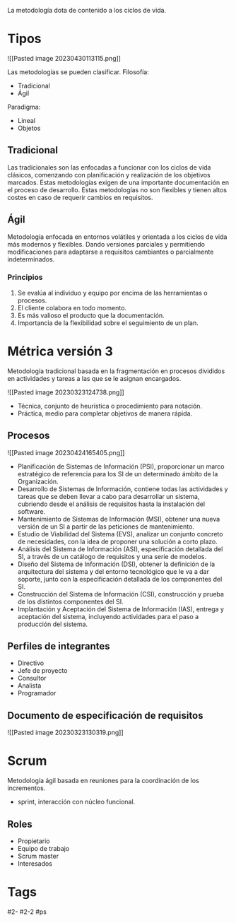 La metodología dota de contenido a los ciclos de vida.
# Tipos

![[Pasted image 20230430113115.png]]

Las metodologías se pueden clasificar.
Filosofía:
- Tradicional
- Ágil

Paradigma:
- Lineal
- Objetos

## Tradicional
Las tradicionales son las enfocadas a funcionar con los ciclos de vida clásicos, comenzando con planificación y realización de los objetivos marcados. Estas metodologías exigen de una importante documentación en el proceso de desarrollo.
Estas metodologías no son flexibles y tienen altos costes en caso de requerir cambios en requisitos.
## Ágil
Metodología enfocada en entornos volátiles y orientada a los ciclos de vida más modernos y flexibles. Dando versiones parciales y permitiendo modificaciones para adaptarse a requisitos cambiantes o parcialmente indeterminados.
### Principios
1. Se evalúa al individuo y equipo por encima de las herramientas o procesos.
2. El cliente colabora en todo momento.
3. Es más valioso el producto que la documentación.
4. Importancia de la flexibilidad sobre el seguimiento de un plan.

# Métrica versión 3
Metodología tradicional basada en la fragmentación en procesos divididos en actividades y tareas a las que se le asignan encargados.

![[Pasted image 20230323124738.png]]

- Técnica, conjunto de heurística o procedimiento para notación.
- Práctica, medio para completar objetivos de manera rápida.

## Procesos

![[Pasted image 20230424165405.png]]

- Planificación de Sistemas de Información (PSI), proporcionar un marco estratégico de referencia para los SI de un determinado ámbito de la Organización.
- Desarrollo de Sistemas de Información, contiene todas las actividades y tareas que se deben llevar a cabo para desarrollar un sistema, cubriendo desde el análisis de requisitos hasta la instalación del software.
- Mantenimiento de Sistemas de Información (MSI), obtener una nueva versión de un SI a partir de las peticiones de mantenimiento.
- Estudio de Viabilidad del Sistema (EVS), analizar un conjunto concreto de necesidades, con la idea de proponer una solución a corto plazo.
- Análisis del Sistema de Información (ASI), especificación detallada del SI, a través de un catálogo de requisitos y una serie de modelos.
- Diseño del Sistema de Información (DSI), obtener la definición de la arquitectura del sistema y del entorno tecnológico que le va a dar soporte, junto con la especificación detallada de los componentes del SI.
- Construcción del Sistema de Información (CSI), construcción y prueba de los distintos componentes del SI.
- Implantación y Aceptación del Sistema de Información (IAS), entrega y aceptación del sistema, incluyendo actividades para el paso a producción del sistema.

## Perfiles de integrantes
- Directivo
- Jefe de proyecto
- Consultor
- Analista
- Programador

## Documento de especificación de requisitos

![[Pasted image 20230323130319.png]]

# Scrum
Metodología ágil basada en reuniones para la coordinación de los incrementos.
- sprint, interacción con núcleo funcional.

## Roles
- Propietario
- Equipo de trabajo
- Scrum master
- Interesados

# Tags
#2- 
#2-2 
#ps 